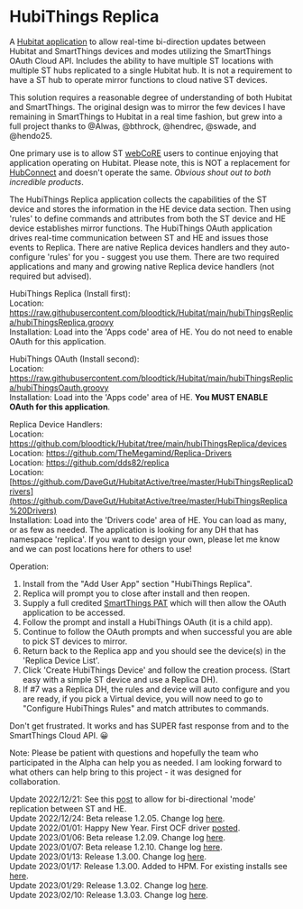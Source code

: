 <h1>HubiThings Replica</h1>

A [Hubitat application](https://community.hubitat.com/t/release-hubithings-replica/107976) to allow real-time bi-direction updates between Hubitat and SmartThings devices and modes utilizing the SmartThings OAuth Cloud API. Includes the ability to have multiple ST locations with multiple ST hubs replicated to a single Hubitat hub. It is not a requirement to have a ST hub to operate mirror functions to cloud native ST devices.

This solution requires a reasonable degree of understanding of both Hubitat and SmartThings. The original design was to mirror the few devices I have remaining in SmartThings to Hubitat in a real time fashion, but grew into a full project thanks to @Alwas, @bthrock, @hendrec, @swade, and @hendo25.

One primary use is to allow ST [webCoRE](https://community.hubitat.com/t/webcore-documentation-digest/88285) users to continue enjoying that application operating on Hubitat. Please note, this is NOT a replacement for [HubConnect](https://community.hubitat.com/t/release-hubconnect-share-devices-across-multiple-hubs-no-longer-smartthings/12028) and doesn't operate the same. <i>Obvious shout out to both incredible products</i>.

The HubiThings Replica application collects the capabilities of the ST device and stores the information in the HE device data section. Then using 'rules' to define commands and attributes from both the ST device and HE device establishes mirror functions. The HubiThings OAuth application drives real-time communication between ST and HE and issues those events to Replica. There are native Replica devices handlers and they auto-configure 'rules' for you - suggest you use them.
There are two required applications and many and growing native Replica device handlers (not required but advised).

HubiThings Replica (Install first):<br/>
Location: https://raw.githubusercontent.com/bloodtick/Hubitat/main/hubiThingsReplica/hubiThingsReplica.groovy<br/>
Installation: Load into the 'Apps code' area of HE. You do not need to enable OAuth for this application.

HubiThings OAuth (Install second):<br/>
Location: https://raw.githubusercontent.com/bloodtick/Hubitat/main/hubiThingsReplica/hubiThingsOauth.groovy<br/>
Installation: Load into the 'Apps code' area of HE. <b>You MUST ENABLE OAuth for this application</b>.

Replica Device Handlers:<br/>
Location: https://github.com/bloodtick/Hubitat/tree/main/hubiThingsReplica/devices<br/>
Location: https://github.com/TheMegamind/Replica-Drivers<br/>
Location: https://github.com/dds82/replica<br/>
Location: [https://github.com/DaveGut/HubitatActive/tree/master/HubiThingsReplicaDrivers](https://github.com/DaveGut/HubitatActive/tree/master/HubiThingsReplica%20Drivers)<br/>
Installation: Load into the 'Drivers code' area of HE. You can load as many, or as few as needed. The application is looking for any DH that has namespace 'replica'. If you want to design your own, please let me know and we can post locations here for others to use!

Operation:
1. Install from the "Add User App" section "HubiThings Replica".
2. Replica will prompt you to close after install and then reopen.
3. Supply a full credited [SmartThings PAT](https://account.smartthings.com/tokens) which will then allow the OAuth application to be accessed.
4. Follow the prompt and install a HubiThings OAuth (it is a child app).
5. Continue to follow the OAuth prompts and when successful you are able to pick ST devices to mirror.
6. Return back to the Replica app and you should see the device(s) in the 'Replica Device List'.
7. Click 'Create HubiThings Device' and follow the creation process. (Start easy with a simple ST device and use a Replica DH).
8. If #7 was a Replica DH, the rules and device will auto configure and you are ready, if you pick a Virtual device, you will now need to go to "Configure HubiThings Rules" and match attributes to commands.

Don't get frustrated. It works and has SUPER fast response from and to the SmartThings Cloud API. :grinning:

Note: Please be patient with questions and hopefully the team who participated in the Alpha can help you as needed. I am looking forward to what others can help bring to this project - it was designed for collaboration.

Update 2022/12/21: See this [post](https://community.hubitat.com/t/beta-hubithings-replica/107976/15) to allow for bi-directional 'mode' replication between ST and HE.<br/>
Update 2022/12/24: Beta release 1.2.05. Change log [here](https://community.hubitat.com/t/beta-hubithings-replica/107976/26).<br/>
Update 2022/01/01: Happy New Year. First OCF driver [posted](https://community.hubitat.com/t/beta-hubithings-replica/107976/57).<br/>
Update 2023/01/06: Beta release 1.2.09. Change log [here](https://community.hubitat.com/t/beta-hubithings-replica/107976/74).<br/>
Update 2023/01/07: Beta release 1.2.10. Change log [here](https://community.hubitat.com/t/beta-hubithings-replica/107976/82).<br/>
Update 2023/01/13: Release 1.3.00. Change log [here](https://community.hubitat.com/t/beta-hubithings-replica/107976/152).<br/>
Update 2023/01/17: Release 1.3.00. Added to HPM. For existing installs see [here](https://community.hubitat.com/t/release-hubithings-replica/107976/185).<br/>
Update 2023/01/29: Release 1.3.02. Change log [here](https://community.hubitat.com/t/release-hubithings-replica/107976/233).<br/>
Update 2023/02/10: Release 1.3.03. Change log [here](https://community.hubitat.com/t/release-hubithings-replica/107976/249).<br/>
